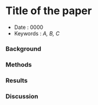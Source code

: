 # Title of the paper

* Date : 0000
* Keywords : *A, B, C*

### Background

### Methods

### Results

### Discussion